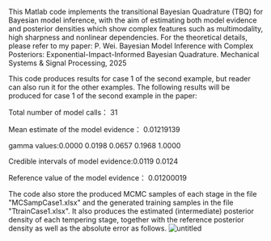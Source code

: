 This Matlab code implements the transitional Bayesian Quadrature (TBQ) for Bayesian model inference, with the aim of estimating both model evidence and posterior densities which show complex features such as multimodality, high sharpness and nonlinear dependencies. For the theoretical details, please refer to my paper:
     P. Wei. Bayesian Model Inference with Complex Posteriors: Exponential-Impact-Informed Bayesian Quadrature. Mechanical Systems & Signal Processing, 2025

This code produces results for case 1 of the second example, but reader can also run it for the other examples. The following results will be produced for case 1 of the second example in the paper:

Total number of model calls： 31

Mean estimate of the model evidence： 0.01219139

gamma values:0.0000  0.0198  0.0657  0.1968  1.0000  

Credible intervals of model evidence:0.0119  0.0124  

Reference value of the model evidence： 0.01200019

The code also store the produced MCMC samples of each stage in the file "MCSampCase1.xlsx" and the generated training samples in the file "TtrainCase1.xlsx". It also produces the estimated (intermediate) posterior density of each tempering stage, together with the reference posterior density as well as the absolute error as follows. 
![untitled](https://github.com/user-attachments/assets/7741d12a-5e59-4320-a57a-5d45d6670bef)

